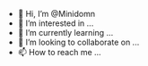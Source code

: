 - 👋 Hi, I’m @Minidomn
- 👀 I’m interested in ...
- 🌱 I’m currently learning ...
- 💞️ I’m looking to collaborate on ...
- 📫 How to reach me ...

<!---
Minidomn/Minidomn is a ✨ special ✨ repository because its `README.md` (this file) appears on your GitHub profile.
You can click the Preview link to take a look at your changes.
--->
